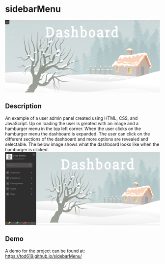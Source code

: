 # sidebarMenu
![Screenshot 1](images/Screenshot-1.png) 

## Description
An example of a user admin panel created using HTML, CSS, and JavaScript.  Up on loading the user is greated with an image and a hamburger menu in the top left corner.  When the user clicks on the hamburger menu the dashboard is expanded.  The user can click on the different sections of the dashboard and more options are revealed and selectable.  The below image shows what the dashboard looks like when the hamburger is clicked.
![Screenshot 2](images/Screenshot-2.png)


## Demo
A demo for the project can be found at:  https://tod619.github.io/sidebarMenu/
